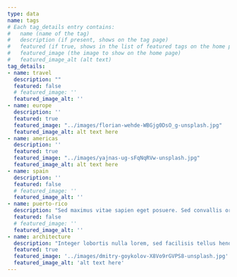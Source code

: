 ```yaml
---
type: data
name: tags
# Each tag_details entry contains:
#   name (name of the tag)
#   description (if present, shows on the tag page)
#   featured (if true, shows in the list of featured tags on the home page)
#   featured_image (the image to show on the home page)
#   featured_image_alt (alt text)
tag_details:
- name: travel
  description: ""
  featured: false
  # featured_image: ''
  featured_image_alt: ''
- name: europe
  description: ''
  featured: true
  featured_image: "../images/florian-wehde-WBGjg0DsO_g-unsplash.jpg"
  featured_image_alt: alt text here
- name: americas
  description: ''
  featured: true
  featured_image: "../images/yajnas-ug-sFqNqRVw-unsplash.jpg"
  featured_image_alt: alt text here
- name: spain
  description: ''
  featured: false
  # featured_image: ''
  featured_image_alt: ''
- name: puerto-rico
  description: "Sed maximus vitae sapien eget posuere. Sed convallis orci sit amet sapien ornare congue. Vivamus gravida, purus quis tincidunt ornare, augue odio pretium enim, at semper massa nisi ut massa. Fusce porttitor consequat nisi, vitae feugiat nisi tempus non. Nunc laoreet felis porta turpis iaculis vulputate."
  featured: false
  # featured_image: ''
  featured_image_alt: ''
- name: architecture
  description: "Integer lobortis nulla lorem, sed facilisis tellus hendrerit efficitur. Suspendisse dictum libero sed ligula malesuada tempus. Donec urna velit, pulvinar ac porttitor non, ultrices id nisi."
  featured: true
  featured_image: '../images/dmitry-goykolov-X8Vo9rGVPS8-unsplash.jpg'
  featured_image_alt: 'alt text here'
---
```

